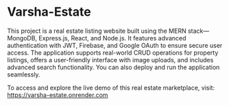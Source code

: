# Varsha-Estate
This project is a real estate listing website built using the MERN stack—MongoDB, Express.js, React, and Node.js. It features advanced authentication with JWT, Firebase, and Google OAuth to ensure secure user access. The application supports real-world CRUD operations for property listings, offers a user-friendly interface with image uploads, and includes advanced search functionality. You can also deploy and run the application seamlessly.

To access and explore the live demo of this real estate marketplace, visit: https://varsha-estate.onrender.com
